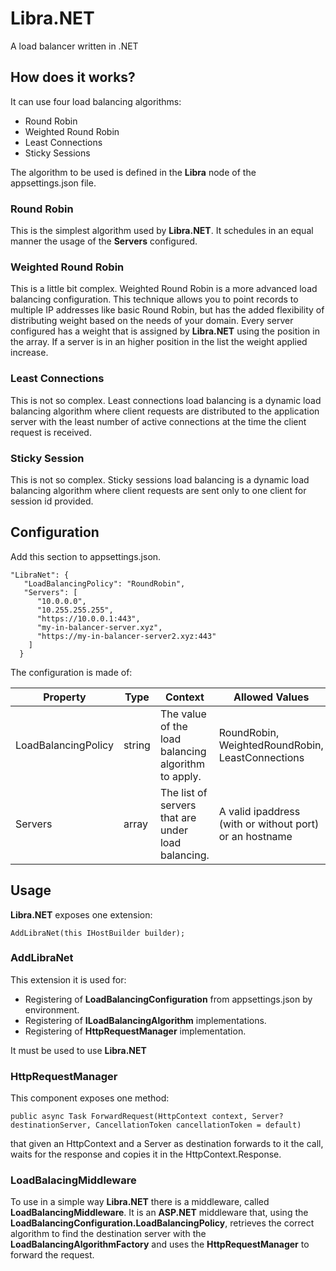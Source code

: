 # Libra.NET
A load balancer written in .NET

## How does it works?

It can use four load balancing algorithms:

- Round Robin
- Weighted Round Robin
- Least Connections
- Sticky Sessions

The algorithm to be used is defined in the **Libra** node of the appsettings.json file.

### Round Robin
This is the simplest algorithm used by **Libra.NET**. It schedules in an equal manner the usage of the **Servers** configured.

### Weighted Round Robin
This is a little bit complex. Weighted Round Robin is a more advanced load balancing configuration. This technique allows you to point records to multiple IP addresses like basic Round Robin, but has the added flexibility of distributing weight based on the needs of your domain.
Every server configured has a weight that is assigned by **Libra.NET** using the position in the array.
If a server is in an higher position in the list the weight applied increase.

### Least Connections
This is not so complex. Least connections load balancing is a dynamic load balancing algorithm where client requests are distributed to the application server with the least number of active connections at the time the client request is received.

### Sticky Session
This is not so complex. Sticky sessions load balancing is a dynamic load balancing algorithm where client requests are sent only to one client for session id provided.

## Configuration

Add this section to appsettings.json. 

```
"LibraNet": {
   "LoadBalancingPolicy": "RoundRobin",
   "Servers": [
      "10.0.0.0",
      "10.255.255.255",
      "https://10.0.0.1:443",
      "my-in-balancer-server.xyz",
      "https://my-in-balancer-server2.xyz:443"
    ]
  }
```

The configuration is made of:

Property | Type | Context | Allowed Values |
--- | --- | --- | --- |
LoadBalancingPolicy | string | The value of the load balancing algorithm to apply. | RoundRobin, WeightedRoundRobin, LeastConnections |
Servers | array<string> | The list of servers that are under load balancing. | A valid ipaddress (with or without port) or an hostname |

## Usage

**Libra.NET** exposes one extension:

```
AddLibraNet(this IHostBuilder builder);
```

### AddLibraNet
This extension it is used for:

- Registering of **LoadBalancingConfiguration** from appsettings.json by environment.
- Registering of **ILoadBalancingAlgorithm** implementations.
- Registering of **HttpRequestManager** implementation.

It must be used to use **Libra.NET**

### HttpRequestManager
This component exposes one method: 

```
public async Task ForwardRequest(HttpContext context, Server? destinationServer, CancellationToken cancellationToken = default)
```
that given an HttpContext and a Server as destination forwards to it the call, waits for the response and copies it in the HttpContext.Response.

### LoadBalacingMiddleware
To use in a simple way **Libra.NET** there is a middleware, called **LoadBalancingMiddleware**.
It is an **ASP.NET** middleware that, using the **LoadBalancingConfiguration.LoadBalancingPolicy**, retrieves the correct algorithm to find the destination server with the **LoadBalancingAlgorithmFactory** and uses the **HttpRequestManager** to forward the request.

